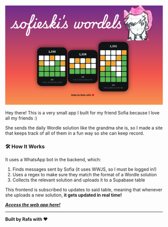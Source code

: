 ![demo](./github/sofieski-wordels.png)

Hey there! This is a very small app I built for my friend Sofia because I love all my friends :)

She sends the daily Wordle solution like the grandma she is, so I made a site that keeps track of all of them in a fun way so she can keep record.

###  🛠️ How It Works 

It uses a WhatsApp bot in the backend, which:

1. Finds messages sent by Sofia (it uses WWJS, so I must be logged in!)
2. Uses a regex to make sure they match the format of a Wordle solution
3. Collects the relevant solution and uploads it to a Supabase table

This frontend is subscribed to updates to said table, meaning that whenever she uploads a new solution, **it gets updated in real time!**

***[Access the web app here!](https://sofieski-wordles.vercel.app/)***

---

**Built by Rafa with ❤️**
